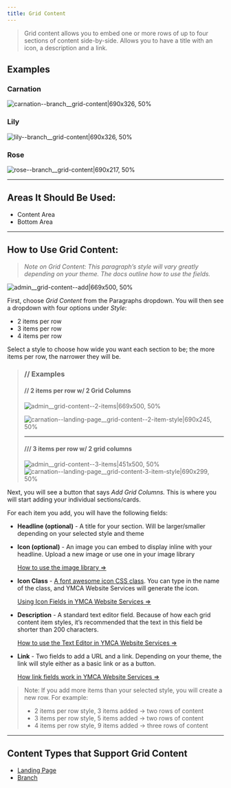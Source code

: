 ```yaml
---
title: Grid Content
---
```



>Grid content allows you to embed one or more rows of up to four sections of content side-by-side. Allows you to have a title with an icon, a description and a link.

## Examples
### Carnation
![carnation--branch__grid-content|690x326, 50%](upload://hr810ymEKvK5xCOKq4YOzaWgBJz.png)
### Lily
![lily--branch__grid-content|690x326, 50%](upload://pEtNXHTHdCiliXuXHGGFsdqaSvC.png)
### Rose
![rose--branch__grid-content|690x217, 50%](upload://jdVqUBOqwux3NxtqnMYf0a8BLXM.png)

---

## Areas It Should Be Used:

* Content Area
* Bottom Area
---
## How to Use Grid Content:
> *Note on Grid Content: This paragraph’s style will vary greatly depending on your theme. The docs outline how to use the fields.*

![admin__grid-content--add|669x500, 50%](upload://1s8QsdyxSbhzEZ5epbNsKbrdcF7.png)

First, choose *Grid Content* from the Paragraphs dropdown. You will then see a dropdown with four options under *Style*:

* 2 items per row
* 3 items per row
* 4 items per row

Select a style to choose how wide you want each section to be; the more items per row, the narrower they will be.
> ### // Examples
> #### // 2 items per row w/ 2 Grid Columns
> ![admin__grid-content--2-items|669x500, 50%](upload://sjtKJp5uPmYmbmJ8EMnd2d9Hl88.png)
>
> ![carnation--landing-page__grid-content--2-item-style|690x245, 50%](upload://tuhKI9KWCeGjwYc95rmrcLBq6SH.png)
>
> ---
> #### /// 3 items per row w/ 2 grid columns
> ![admin__grid-content--3-items|451x500, 50%](upload://fWMEVQYm4Z9zX7LnHthqoN09cX2.png)
> ![carnation--landing-page__grid-content-3-item-style|690x299, 50%](upload://4QxJJBQ7fAirMA3DnX5Bgip6Y18.png)

Next, you will see a button that says *Add Grid Columns.* This is where you will start adding your individual sections/cards.

For each item you add, you will have the following fields:

* **Headline (optional)** - A title for your section. Will be larger/smaller depending on your selected style and theme

* **Icon (optional)** - An image you can embed to display inline with your headline. Upload a new image or use one in your image library

  [How to use the image library ⇒](http://#)

* **Icon Class** - [A font awesome icon CSS class](https://fontawesome.com). You can type in the name of the class, and YMCA Website Services will generate the icon.

  [Using Icon Fields in YMCA Website Services ⇒](http://#)

* **Description** - A standard text editor field. Because of how each grid content item styles, it’s recommended that the text in this field be shorter than 200 characters.

  [How to use the Text Editor in YMCA Website Services ⇒](https://community.openymca.org/t/introduction-text-editor-open-y-user-docs/643)

* **Link** - Two fields to add a URL and a link. Depending on your theme, the link will style either as a basic link or as a button.

  [How link fields work in YMCA Website Services ⇒](http://#)
> Note: If you add more items than your selected style, you will create a new row. For example:
>
>* 2 items per row style, 3 items added -> two rows of content
>* 3 items per row style, 5 items added -> two rows of content
>* 4 items per row style, 9 items added -> three rows of content

---

## Content Types that Support Grid Content

* [Landing Page](https://community.openymca.org/t/landing-page-content-types-open-y-user-docs/667)
* [Branch](https://community.openymca.org/t/branch-content-types-open-y-user-docs/685)